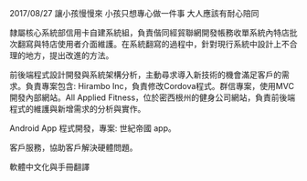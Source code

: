 2017/08/27 讓小孩慢慢來 小孩只想專心做一件事 大人應該有耐心陪同

隸屬核心系統部信用卡自建系統組，負責偕同經貿聯網開發帳務收單系統內特店批次翻寫與特店使用者介面維護。在系統翻寫的過程中，針對現行系統中設計上不合理的地方，提出改進的方法。

前後端程式設計開發與系統架構分析，主動尋求導入新技術的機會滿足客戶的需求。負責專案包含: Hirambo Inc，負責修改Cordova程式。群信專案，使用MVC開發內部網站。All Applied Fitness，位於密西根州的健身公司網站，負責前後端程式的維護與新增需求的分析與實作。

Android App 程式開發，專案: 世紀帝國 app。

客戶服務，協助客戶解決硬體問題。

軟體中文化與手冊翻譯 
